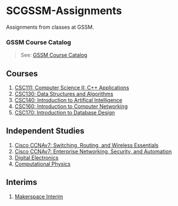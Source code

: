 # SCGSSM-Assignments

Assignments from classes at GSSM.
### GSSM Course Catalog
> See: <a href='https://github.com/The1TrueJoe/SCGSSM-Assignments/blob/main/Resources/2021-2022%20Course%20Catalog.pdf'>GSSM Course Catalog </a>

## Courses

1. [CSC111: Computer Science II: C++ Applications](CSC111/)
2. [CSC130: Data Structures and Algorithms](CSC130/)
3. [CSC140: Introduction to Artifical Intelligence](CSC140/)
4. [CSC160: Introduction to Computer Networking](CSC160/)
5. [CSC170: Introduction to Database Design](CSC170/)

## Independent Studies

1. [Cisco CCNAv7: Switching, Routing, and Wireless Essentials](IDStu-SRWE/)
2. [Cisco CCNAv7: Enterprise Networking, Security, and Automation](IDStu-ENSA/)
3. [Digital Electronics](IDStu-DigElectronics/)
4. [Computational Physics](IDStu-ComputationalPhysics/)

## Interims

1. [Makerspace Interim](Makerspace2021/)
